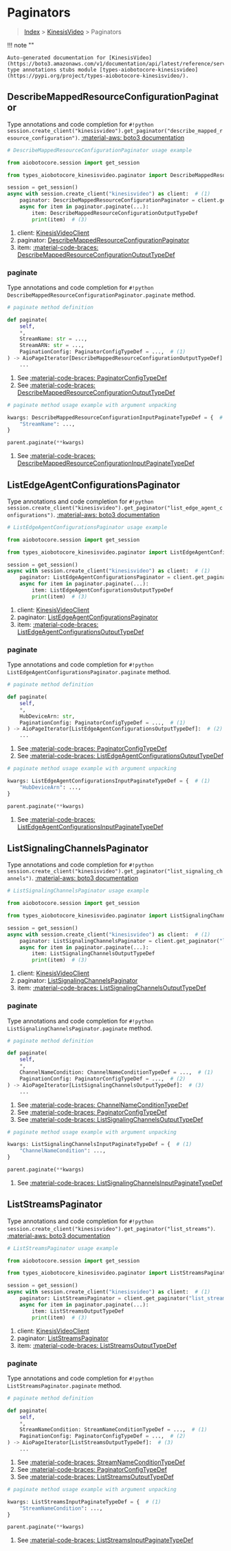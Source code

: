 # Paginators

> [Index](../README.md) > [KinesisVideo](./README.md) > Paginators

!!! note ""

    Auto-generated documentation for [KinesisVideo](https://boto3.amazonaws.com/v1/documentation/api/latest/reference/services/kinesisvideo.html#kinesisvideo)
    type annotations stubs module [types-aiobotocore-kinesisvideo](https://pypi.org/project/types-aiobotocore-kinesisvideo/).

## DescribeMappedResourceConfigurationPaginator

Type annotations and code completion for `#!python session.create_client("kinesisvideo").get_paginator("describe_mapped_resource_configuration")`.
[:material-aws: boto3 documentation](https://boto3.amazonaws.com/v1/documentation/api/latest/reference/services/kinesisvideo/paginator/DescribeMappedResourceConfiguration.html#KinesisVideo.Paginator.DescribeMappedResourceConfiguration)

```python
# DescribeMappedResourceConfigurationPaginator usage example

from aiobotocore.session import get_session

from types_aiobotocore_kinesisvideo.paginator import DescribeMappedResourceConfigurationPaginator

session = get_session()
async with session.create_client("kinesisvideo") as client:  # (1)
    paginator: DescribeMappedResourceConfigurationPaginator = client.get_paginator("describe_mapped_resource_configuration")  # (2)
    async for item in paginator.paginate(...):
        item: DescribeMappedResourceConfigurationOutputTypeDef
        print(item)  # (3)
```

1. client: [KinesisVideoClient](./client.md)
2. paginator: [DescribeMappedResourceConfigurationPaginator](./paginators.md#describemappedresourceconfigurationpaginator)
3. item: [:material-code-braces: DescribeMappedResourceConfigurationOutputTypeDef](./type_defs.md#describemappedresourceconfigurationoutputtypedef) 


### paginate

Type annotations and code completion for `#!python DescribeMappedResourceConfigurationPaginator.paginate` method.

```python
# paginate method definition

def paginate(
    self,
    *,
    StreamName: str = ...,
    StreamARN: str = ...,
    PaginationConfig: PaginatorConfigTypeDef = ...,  # (1)
) -> AioPageIterator[DescribeMappedResourceConfigurationOutputTypeDef]:  # (2)
    ...
```

1. See [:material-code-braces: PaginatorConfigTypeDef](./type_defs.md#paginatorconfigtypedef) 
2. See [:material-code-braces: DescribeMappedResourceConfigurationOutputTypeDef](./type_defs.md#describemappedresourceconfigurationoutputtypedef) 


```python
# paginate method usage example with argument unpacking

kwargs: DescribeMappedResourceConfigurationInputPaginateTypeDef = {  # (1)
    "StreamName": ...,
}

parent.paginate(**kwargs)
```

1. See [:material-code-braces: DescribeMappedResourceConfigurationInputPaginateTypeDef](./type_defs.md#describemappedresourceconfigurationinputpaginatetypedef) 
## ListEdgeAgentConfigurationsPaginator

Type annotations and code completion for `#!python session.create_client("kinesisvideo").get_paginator("list_edge_agent_configurations")`.
[:material-aws: boto3 documentation](https://boto3.amazonaws.com/v1/documentation/api/latest/reference/services/kinesisvideo/paginator/ListEdgeAgentConfigurations.html#KinesisVideo.Paginator.ListEdgeAgentConfigurations)

```python
# ListEdgeAgentConfigurationsPaginator usage example

from aiobotocore.session import get_session

from types_aiobotocore_kinesisvideo.paginator import ListEdgeAgentConfigurationsPaginator

session = get_session()
async with session.create_client("kinesisvideo") as client:  # (1)
    paginator: ListEdgeAgentConfigurationsPaginator = client.get_paginator("list_edge_agent_configurations")  # (2)
    async for item in paginator.paginate(...):
        item: ListEdgeAgentConfigurationsOutputTypeDef
        print(item)  # (3)
```

1. client: [KinesisVideoClient](./client.md)
2. paginator: [ListEdgeAgentConfigurationsPaginator](./paginators.md#listedgeagentconfigurationspaginator)
3. item: [:material-code-braces: ListEdgeAgentConfigurationsOutputTypeDef](./type_defs.md#listedgeagentconfigurationsoutputtypedef) 


### paginate

Type annotations and code completion for `#!python ListEdgeAgentConfigurationsPaginator.paginate` method.

```python
# paginate method definition

def paginate(
    self,
    *,
    HubDeviceArn: str,
    PaginationConfig: PaginatorConfigTypeDef = ...,  # (1)
) -> AioPageIterator[ListEdgeAgentConfigurationsOutputTypeDef]:  # (2)
    ...
```

1. See [:material-code-braces: PaginatorConfigTypeDef](./type_defs.md#paginatorconfigtypedef) 
2. See [:material-code-braces: ListEdgeAgentConfigurationsOutputTypeDef](./type_defs.md#listedgeagentconfigurationsoutputtypedef) 


```python
# paginate method usage example with argument unpacking

kwargs: ListEdgeAgentConfigurationsInputPaginateTypeDef = {  # (1)
    "HubDeviceArn": ...,
}

parent.paginate(**kwargs)
```

1. See [:material-code-braces: ListEdgeAgentConfigurationsInputPaginateTypeDef](./type_defs.md#listedgeagentconfigurationsinputpaginatetypedef) 
## ListSignalingChannelsPaginator

Type annotations and code completion for `#!python session.create_client("kinesisvideo").get_paginator("list_signaling_channels")`.
[:material-aws: boto3 documentation](https://boto3.amazonaws.com/v1/documentation/api/latest/reference/services/kinesisvideo/paginator/ListSignalingChannels.html#KinesisVideo.Paginator.ListSignalingChannels)

```python
# ListSignalingChannelsPaginator usage example

from aiobotocore.session import get_session

from types_aiobotocore_kinesisvideo.paginator import ListSignalingChannelsPaginator

session = get_session()
async with session.create_client("kinesisvideo") as client:  # (1)
    paginator: ListSignalingChannelsPaginator = client.get_paginator("list_signaling_channels")  # (2)
    async for item in paginator.paginate(...):
        item: ListSignalingChannelsOutputTypeDef
        print(item)  # (3)
```

1. client: [KinesisVideoClient](./client.md)
2. paginator: [ListSignalingChannelsPaginator](./paginators.md#listsignalingchannelspaginator)
3. item: [:material-code-braces: ListSignalingChannelsOutputTypeDef](./type_defs.md#listsignalingchannelsoutputtypedef) 


### paginate

Type annotations and code completion for `#!python ListSignalingChannelsPaginator.paginate` method.

```python
# paginate method definition

def paginate(
    self,
    *,
    ChannelNameCondition: ChannelNameConditionTypeDef = ...,  # (1)
    PaginationConfig: PaginatorConfigTypeDef = ...,  # (2)
) -> AioPageIterator[ListSignalingChannelsOutputTypeDef]:  # (3)
    ...
```

1. See [:material-code-braces: ChannelNameConditionTypeDef](./type_defs.md#channelnameconditiontypedef) 
2. See [:material-code-braces: PaginatorConfigTypeDef](./type_defs.md#paginatorconfigtypedef) 
3. See [:material-code-braces: ListSignalingChannelsOutputTypeDef](./type_defs.md#listsignalingchannelsoutputtypedef) 


```python
# paginate method usage example with argument unpacking

kwargs: ListSignalingChannelsInputPaginateTypeDef = {  # (1)
    "ChannelNameCondition": ...,
}

parent.paginate(**kwargs)
```

1. See [:material-code-braces: ListSignalingChannelsInputPaginateTypeDef](./type_defs.md#listsignalingchannelsinputpaginatetypedef) 
## ListStreamsPaginator

Type annotations and code completion for `#!python session.create_client("kinesisvideo").get_paginator("list_streams")`.
[:material-aws: boto3 documentation](https://boto3.amazonaws.com/v1/documentation/api/latest/reference/services/kinesisvideo/paginator/ListStreams.html#KinesisVideo.Paginator.ListStreams)

```python
# ListStreamsPaginator usage example

from aiobotocore.session import get_session

from types_aiobotocore_kinesisvideo.paginator import ListStreamsPaginator

session = get_session()
async with session.create_client("kinesisvideo") as client:  # (1)
    paginator: ListStreamsPaginator = client.get_paginator("list_streams")  # (2)
    async for item in paginator.paginate(...):
        item: ListStreamsOutputTypeDef
        print(item)  # (3)
```

1. client: [KinesisVideoClient](./client.md)
2. paginator: [ListStreamsPaginator](./paginators.md#liststreamspaginator)
3. item: [:material-code-braces: ListStreamsOutputTypeDef](./type_defs.md#liststreamsoutputtypedef) 


### paginate

Type annotations and code completion for `#!python ListStreamsPaginator.paginate` method.

```python
# paginate method definition

def paginate(
    self,
    *,
    StreamNameCondition: StreamNameConditionTypeDef = ...,  # (1)
    PaginationConfig: PaginatorConfigTypeDef = ...,  # (2)
) -> AioPageIterator[ListStreamsOutputTypeDef]:  # (3)
    ...
```

1. See [:material-code-braces: StreamNameConditionTypeDef](./type_defs.md#streamnameconditiontypedef) 
2. See [:material-code-braces: PaginatorConfigTypeDef](./type_defs.md#paginatorconfigtypedef) 
3. See [:material-code-braces: ListStreamsOutputTypeDef](./type_defs.md#liststreamsoutputtypedef) 


```python
# paginate method usage example with argument unpacking

kwargs: ListStreamsInputPaginateTypeDef = {  # (1)
    "StreamNameCondition": ...,
}

parent.paginate(**kwargs)
```

1. See [:material-code-braces: ListStreamsInputPaginateTypeDef](./type_defs.md#liststreamsinputpaginatetypedef) 
